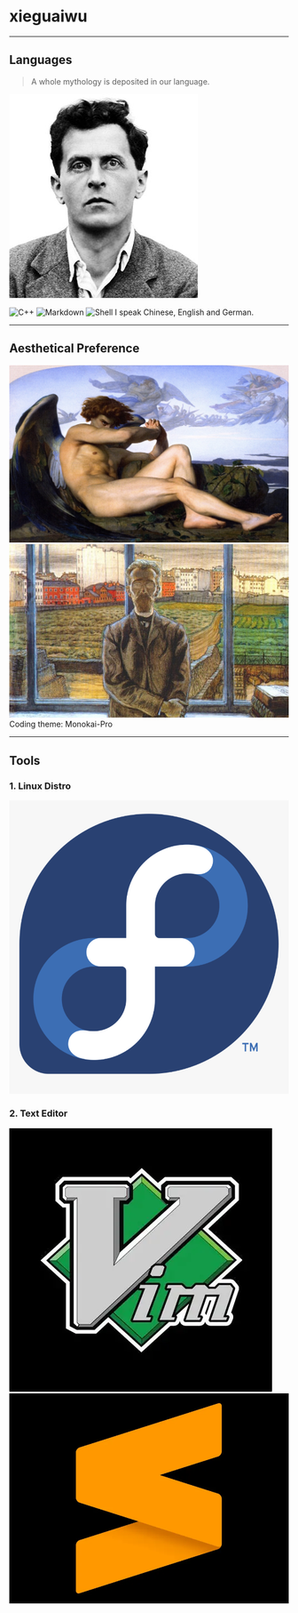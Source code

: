 # xieguaiwu
---

## Languages
> A whole mythology is deposited in our language.

![Wittgenstein](./pics/wittgenstein.jpg)

![C++](https://img.shields.io/badge/C%2B%2B-f34b7d?style=flat&logo=cplusplus&logoColor=white)
![Markdown](https://img.shields.io/badge/Markdown-000000?style=flat&logo=markdown&logoColor=white)
![Shell](https://img.shields.io/badge/Shell-89E051?style=flat&logo=shell&logoColor=black)
I speak Chinese, English and German.

---

## Aesthetical Preference

![Fallen Angel](./pics/fallen-angel.jpg)
![K.Sunnerberg](./pics/K.Sunnerberg.jpg)
Coding theme: Monokai-Pro

---

## Tools
### 1. Linux Distro
![Fedora Linux](./pics/fedora-linux-logo.png)

### 2. Text Editor
![Vim](./pics/vim.webp)
![Sublime Text](./pics/sublime-text-icon.webp)

<!--
**xieguaiwu/xieguaiwu** is a ✨ _special_ ✨ repository because its `README.md` (this file) appears on your GitHub profile.

